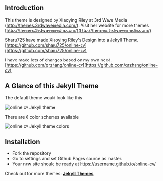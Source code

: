 ## Introduction
This theme is designed by Xiaoying Riley at 3rd Wave Media (http://themes.3rdwavemedia.com/). Visit her website for more themes [http://themes.3rdwavemedia.com/](http://themes.3rdwavemedia.com/)

Sharu725 have made Xiaoying Riley's Design into a Jekyll Theme.
[https://github.com/sharu725/online-cv](https://github.com/sharu725/online-cv)

I have made lots of changes based on my own need.
[https://github.com/qrzhang/online-cv](https://github.com/qrzhang/online-cv)

## A Glance of this Jekyll Theme
The default theme would look like this

![online cv Jekyll theme](https://github.com/qrzhang/online-cv/blob/qz_page/assets/images/online-cv-jekyll-theme.png)

There are 6 color schemes available

![online cv Jekyll theme colors](https://github.com/qrzhang/online-cv/blob/qz_page/assets/images/online-cv-jekyll-theme-colors.png)

## Installation
* Fork the repository
* Go to settings and set Github Pages source as master.
* Your new site should be ready at https://username.github.io/online-cv/

Check out for more themes: [**Jekyll Themes**](http://jekyll-themes.com)
